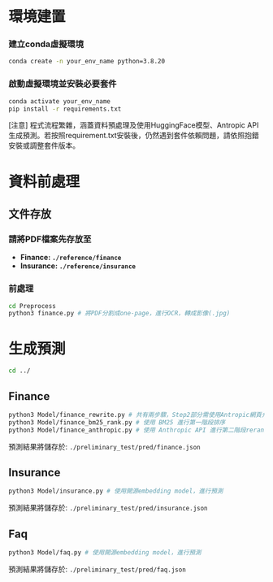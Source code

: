 # 環境建置
### 建立conda虛擬環境
```bash
conda create -n your_env_name python=3.8.20
```
### 啟動虛擬環境並安裝必要套件
```bash
conda activate your_env_name
pip install -r requirements.txt
```
[注意] 程式流程繁雜，涵蓋資料預處理及使用HuggingFace模型、Antropic API生成預測。若按照requirement.txt安裝後，仍然遇到套件依賴問題，請依照抱錯安裝或調整套件版本。


# 資料前處理

## 文件存放
### 請將PDF檔案先存放至
* **Finance: `./reference/finance`**
* **Insurance: `./reference/insurance`**

### 前處理
```bash
cd Preprocess
python3 finance.py # 將PDF分割成one-page，進行OCR，轉成影像(.jpg)
```




# 生成預測
```bash
cd ../
```

## Finance
```bash
python3 Model/finance_rewrite.py # 共有兩步驟，Step2部分需使用Antropic網頁介面。請依照指示執行 
python3 Model/finance_bm25_rank.py # 使用 BM25 進行第一階段排序
python3 Model/finance_anthropic.py # 使用 Anthropic API 進行第二階段reranking
```
預測結果將儲存於: ```./preliminary_test/pred/finance.json```


## Insurance
```bash
python3 Model/insurance.py # 使用開源embedding model，進行預測
```
預測結果將儲存於: ```./preliminary_test/pred/insurance.json```

## Faq
```bash
python3 Model/faq.py # 使用開源embedding model，進行預測
```
預測結果將儲存於: ```./preliminary_test/pred/faq.json```